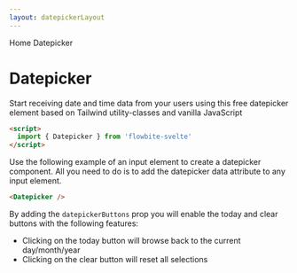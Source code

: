 ```yaml
---
layout: datepickerLayout
---
```


<script>
  import Htwo from '../utils/Htwo.svelte'
  import ExampleDiv from '../utils/ExampleDiv.svelte'
  import GitHubSource from '../utils/GitHubSource.svelte'
  import CompoDescription from '../utils/CompoDescription.svelte'
  import TableProp from '../utils/TableProp.svelte'
  import TableDefaultRow from '../utils/TableDefaultRow.svelte'
  import { Datepicker, Breadcrumb, BreadcrumbItem } from '$lib'
  import { Home } from 'svelte-heros';
  // import componentProps from '../props/DarkMode.json'
  // // Props table
  // let items = componentProps.props
	let propHeader = ['Name', 'Type', 'Default']
	
	let divClass='w-full relative overflow-x-auto shadow-md sm:rounded-lg py-4'
let theadClass ='text-xs text-gray-700 uppercase bg-gray-50 dark:bg-gray-700 dark:text-white'
</script>

<Breadcrumb>
  <BreadcrumbItem href="/" icon={Home} variation="solid">Home</BreadcrumbItem>
  <BreadcrumbItem>Datepicker</BreadcrumbItem>
</Breadcrumb>

<h1 class="text-3xl w-full dark:text-white pt-8 pb-4">Datepicker</h1>

<CompoDescription>Start receiving date and time data from your users using this free datepicker element based on Tailwind utility-classes and vanilla JavaScript</CompoDescription>


<Htwo label="Setup" />


```html
<script>
  import { Datepicker } from 'flowbite-svelte'
</script> 
```

<Htwo label="Datepicker example" />

Use the following example of an input element to create a datepicker component. All you need to do is to add the datepicker data attribute to any input element.

<ExampleDiv>
<Datepicker />
</ExampleDiv>

```html
<Datepicker />
```

<Htwo label="Inline datepicker"/>

<ExampleDiv>
<div inline-datepicker data-date="02/25/2022"></div>
</ExampleDiv>

<Htwo label="Date range picker" />

<ExampleDiv>
<Datepicker range />
</ExampleDiv>

<Htwo label="Action buttons" />

By adding the `datepickerButtons` prop you will enable the today and clear buttons with the following features:

- Clicking on the today button will browse back to the current day/month/year
- Clicking on the clear button will reset all selections

<ExampleDiv>
<Datepicker datepickerButtons />
</ExampleDiv>

<Htwo label="Date format" />

<ExampleDiv>
<Datepicker datepickerFormat="dd/mm/yy" />
</ExampleDiv>